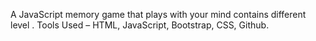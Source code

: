 A JavaScript memory game that plays with your mind contains different level . Tools Used – HTML, JavaScript, Bootstrap, CSS, Github.